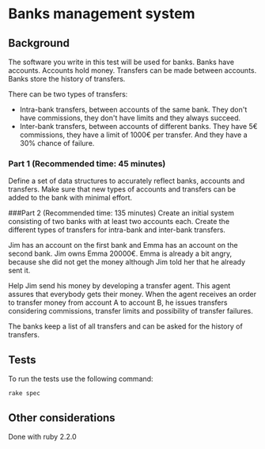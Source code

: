 # Banks management system

## Background
The software you write in this test will be used for banks. Banks have accounts.
Accounts hold money. Transfers can be made between accounts. Banks store the
history of transfers.

There can be two types of transfers:

* Intra-bank transfers, between accounts of the same bank. They don't have
commissions, they don't have limits and they always succeed.
* Inter-bank transfers, between accounts of different banks. They have 5€
commissions, they have a limit of 1000€ per transfer. And they have a 30%
chance of failure.

### Part 1 (Recommended time: 45 minutes)
Define a set of data structures to accurately reflect banks, accounts and
transfers. Make sure that new types of accounts and transfers can be added to
the bank with minimal effort.

###Part 2 (Recommended time: 135 minutes)
Create an initial system consisting of two banks with at least two accounts each.
Create the different types of transfers for intra-bank and inter-bank transfers.

Jim has an account on the first bank and Emma has an account on the second
bank. Jim owns Emma 20000€. Emma is already a bit angry, because she did not
get the money although Jim told her that he already sent it.

Help Jim send his money by developing a transfer agent. This agent assures that
everybody gets their money. When the agent receives an order to transfer money
from account A to account B, he issues transfers considering commissions,
transfer limits and possibility of transfer failures.

The banks keep a list of all transfers and can be asked for the history of transfers.

## Tests

To run the tests use the following command:

    rake spec

## Other considerations

Done with ruby 2.2.0
